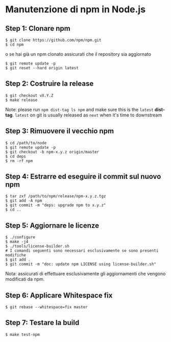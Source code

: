 # Manutenzione di npm in Node.js

## Step 1: Clonare npm

```console
$ git clone https://github.com/npm/npm.git
$ cd npm
```

o se hai già un npm clonato assicurati che il repository sia aggiornato

```console
$ git remote update -p
$ git reset --hard origin latest
```

## Step 2: Costruire la release

```console
$ git checkout vX.Y.Z
$ make release
```

Note: please run `npm dist-tag ls npm` and make sure this is the `latest` **dist-tag**. `latest` on git is usually released as `next` when it's time to downstream

## Step 3: Rimuovere il vecchio npm

```console
$ cd /path/to/node
$ git remote update -p
$ git checkout -b npm-x.y.z origin/master
$ cd deps
$ rm -rf npm
```

## Step 4: Estrarre ed eseguire il commit sul nuovo npm

```console
$ tar zxf /path/to/npm/release/npm-x.y.z.tgz
$ git add -A npm
$ git commit -m "deps: upgrade npm to x.y.z"
$ cd ..
```

## Step 5: Aggiornare le licenze

```console
$ ./configure
$ make -j4
$ ./tools/license-builder.sh
# I comandi seguenti sono necessari esclusivamente se sono presenti modifiche
$ git add .
$ git commit -m "doc: update npm LICENSE using license-builder.sh"
```

Nota: assicurati di effettuare esclusivamente gli aggiornamenti che vengono modificati da npm.

## Step 6: Applicare Whitespace fix

```console
$ git rebase --whitespace=fix master
```

## Step 7: Testare la build

```console
$ make test-npm
```
